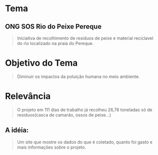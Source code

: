 # Tema

## ONG SOS Rio do Peixe Pereque

> Iniciativa de recolhimento de residuos de peixe e material reciclavel do rio localizado na praia do Pereque.

# Objetivo do Tema

> Diminuir os impactos da poluição humana no meio ambiente.

# Relevância
> O projeto em 111 dias de trabalho já recolheu 26,76 toneladas só de residuos(casca de camarão, ossos de peixe...)

## A idéia:

> Um site que mostre os dados do que é coletado, quanto foi gasto e mais informações sobre o projeto.